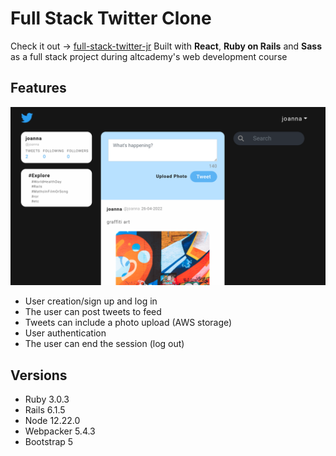 # Full Stack Twitter Clone

Check it out -> [full-stack-twitter-jr](https://fs-twitter-jr.herokuapp.com)
Built with **React**, **Ruby on Rails** and **Sass** as a full stack project during altcademy's web development course

## Features

![screenshot of Twitter Clone Project](twitter-project.png "screenshot of twitter clone")

* User creation/sign up and log in
* The user can post tweets to feed
* Tweets can include a photo upload (AWS storage)
* User authentication
* The user can end the session (log out)

## Versions

* Ruby 3.0.3
* Rails 6.1.5
* Node 12.22.0
* Webpacker 5.4.3
* Bootstrap 5
